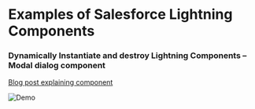 # Examples of Salesforce Lightning Components

### Dynamically Instantiate and destroy Lightning Components – Modal dialog component 

[Blog post explaining component](http://www.jitendrazaa.com/blog/salesforce/dynamically-instantiate-and-destroy-lightning-components-modal-dialog-component/)

![Demo](https://github.com/JitendraZaa/LightningExamples/blob/master/Demo%20images/Ligtning%20Modal%20Window.gif "Modal dialog Demo")
